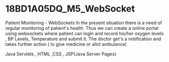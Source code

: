 # 18BD1A05DQ_M5_WebSocket
Patient Monitoring - WebSockets
In the present situation there is a need of regular monitoring of patient's health.
Thus we can create a online portal using websockets where patient can login and record
his/her oxygen levels , BP Levels, Temperature and submit it.
The doctor get's a notification and takes further action ( to give medicine or allot ambulance)

Java Servlets , HTML ,CSS , JSP(Java Server Pages)

